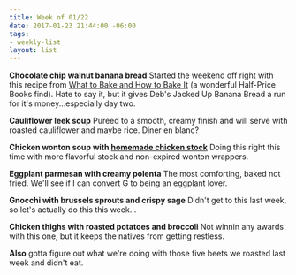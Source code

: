 ```yaml
---
title: Week of 01/22
date: 2017-01-23 21:44:00 -06:00
tags:
- weekly-list
layout: list
---
```


**Chocolate chip walnut banana bread** Started the weekend off right with this recipe from [What to Bake and How to Bake It](http://janehornby.com/what-to-bake-and-how-to-bake-it/) (a wonderful Half-Price Books find). Hate to say it, but it gives Deb's Jacked Up Banana Bread a run for it's money...especially day two.

**Cauliflower leek soup** Pureed to a smooth, creamy finish and will serve with roasted cauliflower and maybe rice. Diner en blanc?

**Chicken wonton soup with [homemade chicken stock](http://www.foodnetwork.com/recipes/bobby-flay/rich-chicken-stock-recipe.html)** Doing this right this time with more flavorful stock and non-expired wonton wrappers.

**Eggplant parmesan with creamy polenta** The most comforting, baked not fried. We'll see if I can convert G to being an eggplant lover.

**Gnocchi with brussels sprouts and crispy sage** Didn't get to this last week, so let's actually do this this week...

**Chicken thighs with roasted potatoes and broccoli** Not winnin any awards with this one, but it keeps the natives from getting restless.

**Also** gotta figure out what we're doing with those five beets we roasted last week and didn't eat.
